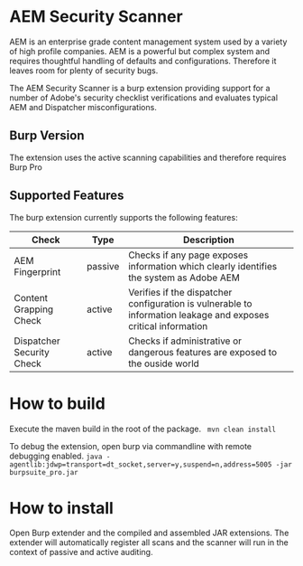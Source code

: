 # AEM Security Scanner

AEM is an enterprise grade content management system used by a variety of high profile companies. 
AEM is a powerful but complex system and requires thoughtful handling of defaults and configurations. 
Therefore it leaves room for plenty of security bugs.

The AEM Security Scanner is a burp extension providing  support for a number of Adobe's security checklist verifications 
and evaluates typical AEM and Dispatcher misconfigurations. 

## Burp Version
The extension uses the active scanning capabilities and therefore requires Burp Pro

## Supported Features

The burp extension currently supports the following features:

| Check  | Type  |  Description |
|---|---|---|
|AEM Fingerprint|passive| Checks if any page exposes information which clearly identifies the system as Adobe AEM |
|Content Grapping Check|active| Verifies if the dispatcher configuration is vulnerable to information leakage and exposes critical information |
|Dispatcher Security Check|active| Checks if administrative or dangerous features are exposed to the ouside world |

# How to build
Execute the maven build in the root of the package.
` mvn clean install`

To debug the extension, open burp via commandline with remote debugging enabled. 
`java -agentlib:jdwp=transport=dt_socket,server=y,suspend=n,address=5005 -jar burpsuite_pro.jar`

# How to install 
Open Burp extender and the compiled and assembled JAR extensions.
The extender will automatically register all scans and the scanner will run in the context of passive and active auditing.
